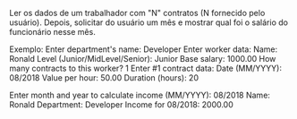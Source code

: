 Ler os dados de um trabalhador com "N" contratos (N fornecido pelo usuário). Depois, solicitar
do usuário um mês e mostrar qual foi o salário do funcionário nesse mês.

Exemplo:
Enter department's name: Developer
Enter worker data:
Name: Ronald
Level (Junior/MidLevel/Senior): Junior
Base salary: 1000.00
How many contracts to this worker? 1
Enter #1 contract data:
Date (MM/YYYY): 08/2018
Value per hour: 50.00
Duration (hours): 20

Enter month and year to calculate income (MM/YYYY): 08/2018
Name: Ronald
Department: Developer
Income for 08/2018: 2000.00
